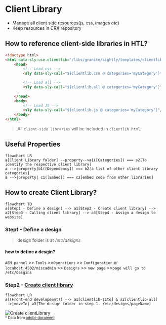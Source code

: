 # Client Library

- Manage all client side resources(js, css, images etc)
- Keep resources in CRX repository

## How to reference client-side libraries in HTL?
```html
<!doctype html>
<html data-sly-use.clientlib="/libs/granite/sightly/templates/clientlib.html">
    <head>
        <!-- Load css -->
        <sly data-sly-call="${clientlib.css @ categories='myCategory'}"/>

        <!-- Load all -->
        <sly data-sly-call="${clientlib.all @ categories='myCategory'}"/>
        
    </head>
    <body>
        <!-- Load JS -->
        <sly data-sly-call="${clientlib.js @ categories='myCategory'}"/>
    </body>
</html>

```
> All `client-side libraries` will be included in `clientlib.html`.

## Useful Properties
```mermaid
flowchart LR
a[Client Library folder] --property-->a1([Categories]) === a2[To identify the respective client library]
a -->|property|b1([Dependency]) === b2[a list of other client library categories]
a -->|property| c1([Embed]) === c2[embed code from other libraries]

```

## How to create Client Library?
```mermaid
flowchart TB
a[Step1 - Define a design] --> a1[Step2 - Create client library] --> a2[Step3 - Calling client library] --> a3[Step4 - Assign a design to website]
```

### Step1 - Define a design

> design folder is at */etc/designs*

#### how to define a desgin?
`AEM pannel` >> `Tools` >>`Operations` >> `Configuration` or `locahost:4502/miscadmin` >> `Designs` >> `new page` >>`page will go to /etc/desgins`

### Step2 - [Create client library](https://experienceleague.adobe.com/docs/experience-manager-64/developing/introduction/clientlibs.html?lang=en#creating-client-library-folders)
```mermaid
flowchart LR
a((Front-end development)) --> a1[clientlib-site] & a2[clientlib-all] -->|moveTo| a3[The design folder in step 1. /etc/designs/pageName]
```
![Create clientLibrary](/assets/img/aem/clientlibarch.png) <br>
<sup>* Data from [adobe document](https://experienceleague.adobe.com/docs/experience-manager-64/developing/introduction/clientlibs.html?lang=en#creating-client-library-folders)</sup>
